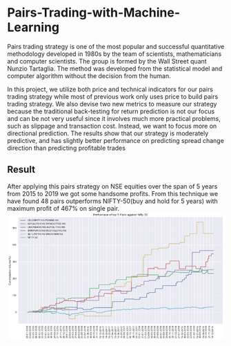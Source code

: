 # Pairs-Trading-with-Machine-Learning
Pairs trading strategy is one of the most popular and successful quantitative methodology developed in 1980s by the team of scientists, mathematicians and computer scientists. 
The group is formed by the Wall Street quant Nunzio Tartaglia. The method was developed from the statistical model and computer algorithm without the decision from the human.

In this project, we utilize both price and technical indicators for our pairs trading strategy while most of
previous work only uses price to build pairs trading strategy. We also devise two new metrics to measure our strategy
because the traditional back-testing for return prediction is not our focus and can be not very useful since it involves
much more practical problems, such as slippage and transaction cost. Instead, we want to focus more on
directional prediction. The results show that our strategy is moderately predictive, and has slightly better performance on
predicting spread change direction than predicting profitable trades

## Result
After applying this pairs strategy on NSE equities over the span of 5 years from 2015 to 2019 we got some
handsome profits. From this technique we have found 48 pairs outperforms NIFTY-50(buy and hold for 5 years) with
maximum profit of 467% on single pair.
![Result](https://github.com/anmol22004/Pairs-Trading-with-Machine-Learning/blob/main/Result.png)
